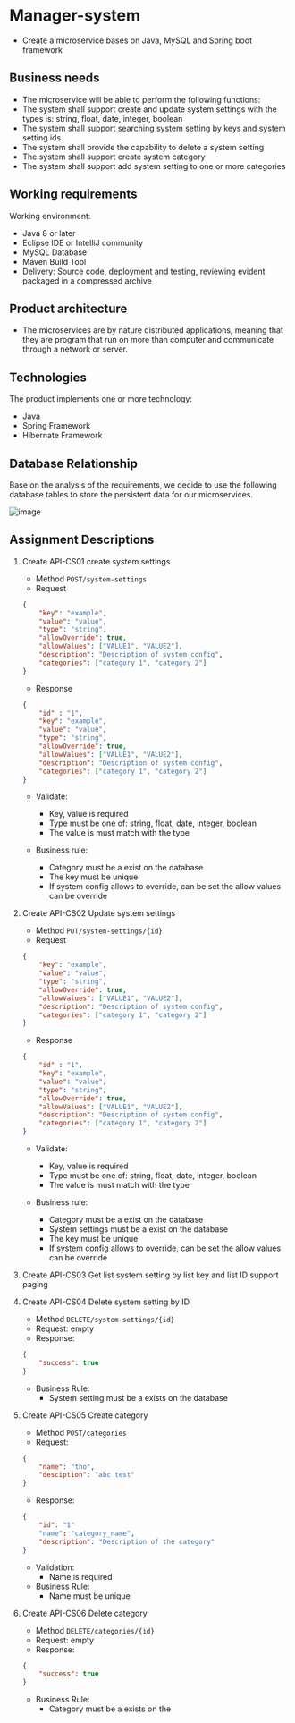 # Manager-system
- Create a microservice bases on Java, MySQL and Spring boot framework

## Business needs
- The microservice will be able to perform the following functions:
- The system shall support create and update system settings with the types is: string, float, date, integer, boolean
- The system shall support searching system setting by keys and system setting ids
- The system shall provide the capability to delete a system setting
- The system shall support create system category
- The system shall support add system setting to one or more categories

## Working requirements
Working environment:
- Java 8 or later
- Eclipse IDE or IntelliJ community
- MySQL Database
- Maven Build Tool
- Delivery: Source code, deployment and testing, reviewing evident packaged in a compressed archive

## Product architecture
- The microservices are by nature distributed applications, meaning that they are program that run on more than computer and communicate through a network or server.

## Technologies
The product implements one or more technology:
- Java
- Spring Framework
- Hibernate Framework

## Database Relationship
Base on the analysis of the requirements, we decide to use the following database tables to store the persistent data for our microservices.

![image](https://user-images.githubusercontent.com/51531118/131212888-91e0977d-2da9-4ade-92a0-8eb1dbfb531e.png)


## Assignment Descriptions
1. Create API-CS01 create system settings
	- Method `POST/system-settings`
	- Request

	```Json
	{
		"key": "example",
		"value": "value",
		"type": "string",
		"allowOverride": true,
		"allowValues": ["VALUE1", "VALUE2"],
		"description": "Description of system config",
		"categories": ["category 1", "category 2"]
	}
	```

	- Response

	```Json
	{
		"id" : "1",
		"key": "example",
		"value": "value",
		"type": "string",
		"allowOverride": true,
		"allowValues": ["VALUE1", "VALUE2"],
		"description": "Description of system config",
		"categories": ["category 1", "category 2"]
	}
	```

	- Validate:
		- Key, value is required
		- Type must be one of: string, float, date, integer, boolean
		- The value is must match with the type

	- Business rule:
		- Category must be a exist on the database
		- The key must be unique
		- If system config allows to override, can be set the allow values can be override



2. Create API-CS02 Update system settings
	- Method `PUT/system-settings/{id}`
	- Request

	```Json
	{
		"key": "example",
		"value": "value",
		"type": "string",
		"allowOverride": true,
		"allowValues": ["VALUE1", "VALUE2"],
		"description": "Description of system config",
		"categories": ["category 1", "category 2"]
	}
	```

	- Response

	```Json
	{
		"id" : "1",
		"key": "example",
		"value": "value",
		"type": "string",
		"allowOverride": true,
		"allowValues": ["VALUE1", "VALUE2"],
		"description": "Description of system config",
		"categories": ["category 1", "category 2"]
	}
	```

	- Validate:
		- Key, value is required
		- Type must be one of: string, float, date, integer, boolean
		- The value is must match with the type

	- Business rule:
		- Category must be a exist on the database
		- System settings must be a exist on the database
		- The key must be unique
		- If system config allows to override, can be set the allow values can be override

3. Create API-CS03 Get list system setting by list key and list ID support paging

4. Create API-CS04 Delete system setting by ID
	- Method `DELETE/system-settings/{id}`
	- Request: empty
	- Response: 

	```Json
	{
		"success": true
	}
	```
	- Business Rule:
		- System setting must be a exists on the database

5. Create API-CS05 Create category
	- Method `POST/categories`
	- Request:
	```Json
	{
		"name": "tho",
		"desciption": "abc test"
	}
	```

	- Response: 

	```Json
	{
		"id": "1"
		"name": "category_name",
		"description": "Description of the category"
	}
	```
	- Validation:
		- Name is required
	- Business Rule:
		- Name must be unique


6. Create API-CS06 Delete category
	- Method `DELETE/categories/{id}`
	- Request: empty
	- Response: 

	```Json
	{
		"success": true
	}
	```
	- Business Rule:
		- Category must be a exists on the 



